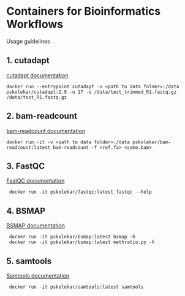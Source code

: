 # Containers for Bioinformatics Workflows

Usage guidelines

## 1. cutadapt

[cutadapt documentation](https://cutadapt.readthedocs.io/)

```
docker run --entrypoint cutadapt -v <path to data folder>:/data pskolekar/cutadapt:2.9 -u 17 -o /data/test_trimmed_R1.fastq.gz /data/test_R1.fastq.gz
```

## 2. bam-readcount

[bam-readcount documentation](https://github.com/genome/bam-readcount)

```
docker run -it -v <path to data folder>:/data pskolekar/bam-readcount:latest bam-readcount -f <ref.fa> <some.bam>
```

## 3. FastQC

[FastQC documentation](https://www.bioinformatics.babraham.ac.uk/projects/fastqc/)

```
 docker run -it pskolekar/fastqc:latest fastqc --help  
```

## 4. BSMAP

[BSMAP documentation](https://code.google.com/archive/p/bsmap/)

```
 docker run -it pskolekar/bsmap:latest bsmap -h
 docker run -it pskolekar/bsmap:latest methratio.py -h
```

## 5. samtools

[Samtools documentation](http://www.htslib.org/doc/samtools.html)

```
 docker run -it pskolekar/samtools:latest samtools
 
```
